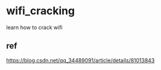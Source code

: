 # wifi_cracking

learn how to crack wifi

## ref

https://blog.csdn.net/qq_34489091/article/details/81013843

